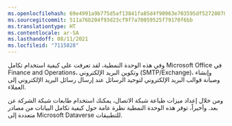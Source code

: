 ```yaml
---
ms.openlocfilehash: 69e4991a9b775d5af13841fa85d4f90963e703595df52720078a30c08eb21edc
ms.sourcegitcommit: 511a76b204f93d23cf9f7a70059525f79170f6bb
ms.translationtype: HT
ms.contentlocale: ar-SA
ms.lasthandoff: 08/11/2021
ms.locfileid: "7115828"
---
```

وفي هذه الوحدة النمطية، لقد تعرفت على كيفية استخدام تكامل Microsoft Office في Finance and Operations، وتكوين البريد الإلكتروني (SMTP/Exchange)، وإنشاء وصيانة قوالب البريد الإلكتروني لتوحيد الرسائل عند إرسال رسائل البريد الإلكتروني إلى العملاء.

ومن خلال إعداد ميزات طباعة شبكة الاتصال، يمكنك استخدام طابعات شبكة الشركة عن بعد. وأخيراً، توفر هذه الوحدة النمطية نظرة عامة حول كيفية تكامل البيانات من مصادر متعددة إلى Microsoft Dataverse للتطبيقات.

